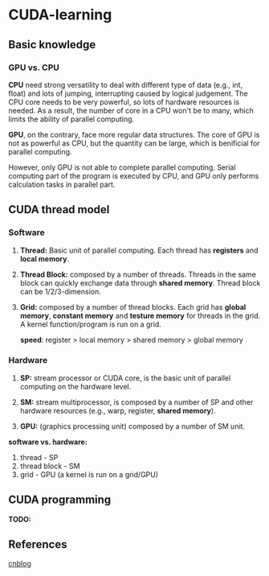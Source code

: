# CUDA-learning
## Basic knowledge
### GPU vs. CPU

**CPU** need strong versatility to deal with different type of data (e.g., int, float) and lots of jumping, interrupting caused by logical judgement. The CPU core needs to be very powerful, so lots of hardware resources is needed. As a result, the number of core in a CPU
won't be to many, which limits the ability of parallel computing. 

**GPU**, on the contrary, face more regular data structures. The core of GPU is not as powerful as CPU, but the quantity can be large, which is benificial for parallel computing. 

However, only GPU is not able to complete parallel computing. Serial computing part of the program is executed by CPU, and GPU only performs calculation tasks in parallel part.

## CUDA thread model

### Software

1. **Thread:** Basic unit of parallel computing. Each thread has **registers** and **local memory**.

2. **Thread Block:** composed by a number of threads. Threads in the same block can quickly exchange data through **shared memory**. Thread block can be 1/2/3-dimension.

3. **Grid:** composed by a number of thread blocks. Each grid has **global memory**, **constant memory** and **testure memory** for threads in the grid. A kernel function/program is run on a grid.

    **speed**: register > local memory > shared memory > global memory

### Hardware
1. **SP:** stream processor or CUDA core, is the basic unit of parallel computing on the hardware level. 

2. **SM:** stream multiprocessor, is composed by a number of SP and other hardware resources (e.g., warp, register, **shared memory**). 

3. **GPU:** (graphics processing unit) composed by a number of SM unit.

**software vs. hardware:** 
1. thread - SP
2. thread block - SM
3. grid - GPU (a kernel is run on a grid/GPU)

## CUDA programming
**TODO:**

## References
[cnblog](https://www.cnblogs.com/skyfsm/p/9673960.html)